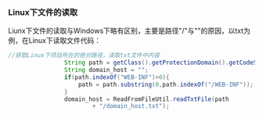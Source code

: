 ### Linux下文件的读取

Liunx下文件的读取与Windows下略有区别，主要是路径"/"与"\"的原因，以txt为例，在Linux下读取文件代码：

```java
//获取Linux下项目所在的绝对路径，读取txt文件中内容
				String path = getClass().getProtectionDomain().getCodeSource().getLocation().getPath();
				String domain_host = "";
				if(path.indexOf("WEB-INF")>0){
					path = path.substring(0,path.indexOf("/WEB-INF"));
				}
				domain_host = ReadFromFileUtil.readTxtFile(path
						+ "/domain_host.txt");
```

